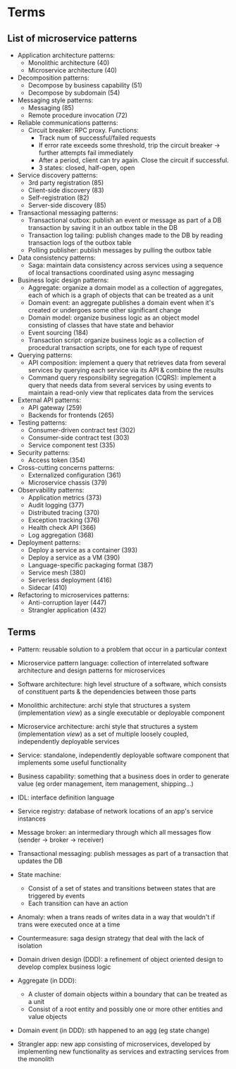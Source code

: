 # Terms
## List of microservice patterns
- Application architecture patterns:
  - Monolithic architecture (40)
  - Microservice architecture (40)
- Decomposition patterns:
  - Decompose by business capability (51)
  - Decompose by subdomain (54)
- Messaging style patterns:
  - Messaging (85)
  - Remote procedure invocation (72)
- Reliable communications patterns:
  - Circuit breaker: RPC proxy. Functions:
    - Track num of successful/failed requests
    - If error rate exceeds some threshold, trip the circuit breaker -> further attempts fail immediately
    - After a period, client can try again. Close the circuit if successful.
    - 3 states: closed, half-open, open
- Service discovery patterns:
  - 3rd party registration (85)
  - Client-side discovery (83)
  - Self-registration (82)
  - Server-side discovery (85)
- Transactional messaging patterns:
  - Transactional outbox: publish an event or message as part of a DB transaction by saving it in an outbox table in the DB
  - Transaction log tailing: publish changes made to the DB by reading transaction logs of the outbox table
  - Polling publisher: publish messages by pulling the outbox table
- Data consistency patterns:
  - Saga: maintain data consistency across services using a sequence of local transactions coordinated using async messaging
- Business logic design patterns:
  - Aggregate: organize a domain model as a collection of aggregates, each of which is a graph of objects that can be treated as a unit
  - Domain event: an aggregate publishes a domain event when it's created or undergoes some other significant change
  - Domain model: organize business logic as an object model consisting of classes that have state and behavior
  - Event sourcing (184)
  - Transaction script: organize business logic as a collection of procedural transaction scripts, one for each type of request
- Querying patterns:
  - API composition: implement a query that retrieves data from several services by querying each service via its API & combine the results
  - Command query responsibility segregation (CQRS): implement a query that needs data from several services
  by using events to maintain a read-only view that replicates data from the services
- External API patterns:
  - API gateway (259)
  - Backends for frontends (265)
- Testing patterns:
  - Consumer-driven contract test (302)
  - Consumer-side contract test (303)
  - Service component test (335)
- Security patterns:
  - Access token (354)
- Cross-cutting concerns patterns:
  - Externalized configuration (361)
  - Microservice chassis (379)
- Observability patterns:
  - Application metrics (373)
  - Audit logging (377)
  - Distributed tracing (370)
  - Exception tracking (376)
  - Health check API (366)
  - Log aggregation (368)
- Deployment patterns:
  - Deploy a service as a container (393)
  - Deploy a service as a VM (390)
  - Language-specific packaging format (387)
  - Service mesh (380)
  - Serverless deployment (416)
  - Sidecar (410)
- Refactoring to microservices patterns:
  - Anti-corruption layer (447)
  - Strangler application (432)
## Terms
- Pattern: reusable solution to a problem that occur in a particular context
- Microservice pattern language: collection of interrelated software architecture and design patterns for microservices
- Software architecture: high level structure of a software, which consists of constituent parts & the dependencies between those parts
- Monolithic architecture: archi style that structures a system (implementation *view*) as a single executable or deployable component
- Microservice architecture: archi style that structures a system (implementation *view*) as a set of multiple loosely coupled, independently deployable services
- Service: standalone, independently deployable software component that implements some useful functionality
- Business capability: something that a business does in order to generate value (eg order management, item management, shipping...)
- IDL: interface definition language
- Service registry: database of network locations of an app's service instances
- Message broker: an intermediary through which all messages flow (sender -> broker -> receiver)
- Transactional messaging: publish messages as part of a transaction that updates the DB
- State machine:
  - Consist of a set of states and transitions between states that are triggered by events
  - Each transition can have an action
- Anomaly: when a trans reads of writes data in a way that wouldn't if trans were executed once at a time
- Countermeasure: saga design strategy that deal with the lack of isolation
- Domain driven design (DDD): a refinement of object oriented design to develop complex business logic
- Aggregate (in DDD):
  - A cluster of domain objects within a boundary that can be treated as a unit
  - Consist of a root entity and possibly one or more other entities and value objects
- Domain event (in DDD): sth happened to an agg (eg state change)

- Strangler app: new app consisting of microservices, developed by implementing new functionality as services
  and extracting services from the monolith
